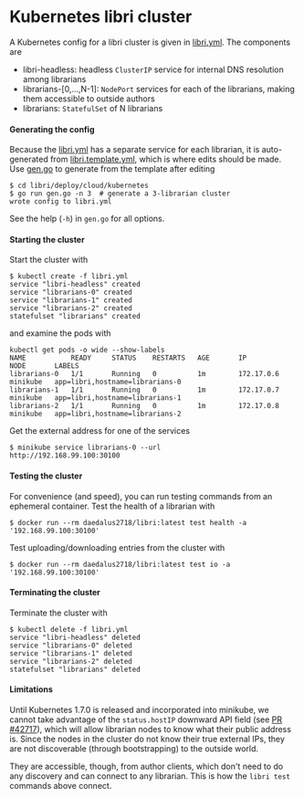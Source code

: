 # Kubernetes libri cluster

A Kubernetes config for a libri cluster is given in [libri.yml](libri.yml). The components are
- libri-headless: headless `ClusterIP` service for internal DNS resolution among librarians
- librarians-[0,...,N-1]: `NodePort` services for each of the librarians, making them accessible 
to outside authors
- librarians: `StatefulSet` of N librarians


#### Generating the config

Because the [libri.yml](libri.yml) has a separate service for each librarian, it is auto-generated
from [libri.template.yml](libri.template.yml), which is where edits should be made. Use 
[gen.go](gen.go) to generate from the template after editing
 
    $ cd libri/deploy/cloud/kubernetes
    $ go run gen.go -n 3  # generate a 3-librarian cluster
    wrote config to libri.yml

See the help (`-h`) in `gen.go` for all options. 


#### Starting the cluster

Start the cluster with 
    
    $ kubectl create -f libri.yml
    service "libri-headless" created
    service "librarians-0" created
    service "librarians-1" created
    service "librarians-2" created
    statefulset "librarians" created

and examine the pods with

    kubectl get pods -o wide --show-labels
    NAME           READY     STATUS    RESTARTS   AGE       IP           NODE       LABELS
    librarians-0   1/1       Running   0          1m        172.17.0.6   minikube   app=libri,hostname=librarians-0
    librarians-1   1/1       Running   0          1m        172.17.0.7   minikube   app=libri,hostname=librarians-1
    librarians-2   1/1       Running   0          1m        172.17.0.8   minikube   app=libri,hostname=librarians-2

Get the external address for one of the services

    $ minikube service librarians-0 --url
    http://192.168.99.100:30100


#### Testing the cluster

For convenience (and speed), you can run testing commands from an ephemeral container. Test the 
health of a librarian with

    $ docker run --rm daedalus2718/libri:latest test health -a '192.168.99.100:30100'

Test uploading/downloading entries from the cluster with

    $ docker run --rm daedalus2718/libri:latest test io -a '192.168.99.100:30100'


#### Terminating the cluster

Terminate the cluster with 

    $ kubectl delete -f libri.yml
    service "libri-headless" deleted
    service "librarians-0" deleted
    service "librarians-1" deleted
    service "librarians-2" deleted
    statefulset "librarians" deleted


#### Limitations

Until Kubernetes 1.7.0 is released and incorporated into minikube, we cannot take advantage of the 
`status.hostIP` downward API field (see [PR #42717](https://github.com/kubernetes/kubernetes/pull/42717)), 
which will allow librarian nodes to know what their public address is. Since the nodes in the 
cluster do not know their true external IPs, they are not discoverable (through bootstrapping) to 
the outside world. 

They are accessible, though, from author clients, which don't need to do any discovery and can 
connect to any librarian. This is how the `libri test` commands above connect. 